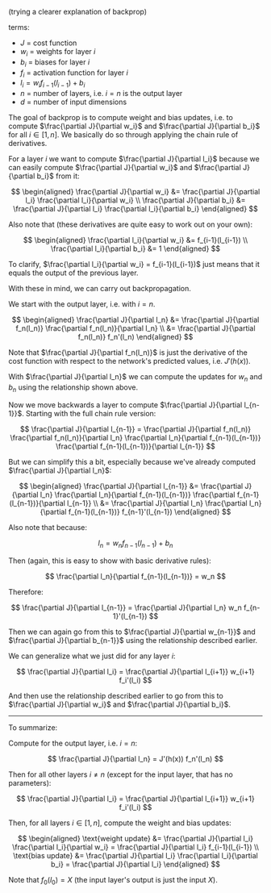 (trying a clearer explanation of backprop)


terms:

- $J$ = cost function
- $w_i$ = weights for layer $i$
- $b_i$ = biases for layer $i$
- $f_i$ = activation function for layer $i$
- $l_i = w_i f_{i-1}(l_{i-1}) + b_i$
- $n$ = number of layers, i.e. $i=n$ is the output layer
- $d$ = number of input dimensions

The goal of backprop is to compute weight and bias updates, i.e. to compute $\frac{\partial J}{\partial w_i}$ and $\frac{\partial J}{\partial b_i}$ for all $i \in [1, n]$. We basically do so through applying the chain rule of derivatives.

For a layer $i$ we want to compute $\frac{\partial J}{\partial l_i}$ because we can easily compute $\frac{\partial J}{\partial w_i}$ and $\frac{\partial J}{\partial b_i}$ from it:

$$
\begin{aligned}
\frac{\partial J}{\partial w_i} &= \frac{\partial J}{\partial l_i} \frac{\partial l_i}{\partial w_i} \\
\frac{\partial J}{\partial b_i} &= \frac{\partial J}{\partial l_i} \frac{\partial l_i}{\partial b_i}
\end{aligned}
$$

Also note that (these derivatives are quite easy to work out on your own):

$$
\begin{aligned}
\frac{\partial l_i}{\partial w_i} &= f_{i-1}(l_{i-1}) \\
\frac{\partial l_i}{\partial b_i} &= 1
\end{aligned}
$$

To clarify, $\frac{\partial l_i}{\partial w_i} = f_{i-1}(l_{i-1})$ just means that it equals the output of the previous layer.

With these in mind, we can carry out backpropagation.

We start with the output layer, i.e. with $i=n$.

$$
\begin{aligned}
\frac{\partial J}{\partial l_n} &= \frac{\partial J}{\partial f_n(l_n)} \frac{\partial f_n(l_n)}{\partial l_n} \\
&= \frac{\partial J}{\partial f_n(l_n)} f_n'(l_n)
\end{aligned}
$$

Note that $\frac{\partial J}{\partial f_n(l_n)}$ is just the derivative of the cost function with respect to the network's predicted values, i.e. $J'(h(x))$.

With $\frac{\partial J}{\partial l_n}$ we can compute the updates for $w_n$ and $b_n$ using the relationship shown above.

Now we move backwards a layer to compute $\frac{\partial J}{\partial l_{n-1}}$. Starting with the full chain rule version:

$$
\frac{\partial J}{\partial l_{n-1}} = \frac{\partial J}{\partial f_n(l_n)} \frac{\partial f_n(l_n)}{\partial l_n} \frac{\partial l_n}{\partial f_{n-1}(l_{n-1})} \frac{\partial f_{n-1}(l_{n-1})}{\partial l_{n-1}}
$$

But we can simplify this a bit, especially because we've already computed $\frac{\partial J}{\partial l_n}$:

$$
\begin{aligned}
\frac{\partial J}{\partial l_{n-1}} &= \frac{\partial J}{\partial l_n} \frac{\partial l_n}{\partial f_{n-1}(l_{n-1})} \frac{\partial f_{n-1}(l_{n-1})}{\partial l_{n-1}} \\
&= \frac{\partial J}{\partial l_n} \frac{\partial l_n}{\partial f_{n-1}(l_{n-1})} f_{n-1}'(l_{n-1})
\end{aligned}
$$

Also note that because:

$$
l_n = w_n f_{n-1}(l_{n-1}) + b_n
$$

Then (again, this is easy to show with basic derivative rules):

$$
\frac{\partial l_n}{\partial f_{n-1}(l_{n-1})} = w_n
$$

Therefore:

$$
\frac{\partial J}{\partial l_{n-1}} = \frac{\partial J}{\partial l_n} w_n f_{n-1}'(l_{n-1})
$$

Then we can again go from this to $\frac{\partial J}{\partial w_{n-1}}$ and $\frac{\partial J}{\partial b_{n-1}}$ using the relationship described earlier.

We can generalize what we just did for any layer $i$:

$$
\frac{\partial J}{\partial l_i} = \frac{\partial J}{\partial l_{i+1}} w_{i+1} f_i'(l_i)
$$

And then use the relationship described earlier to go from this to $\frac{\partial J}{\partial w_i}$ and $\frac{\partial J}{\partial b_i}$.

---

To summarize:

Compute for the output layer, i.e. $i=n$:

$$
\frac{\partial J}{\partial l_n} = J'(h(x)) f_n'(l_n)
$$

Then for all other layers $i \neq n$ (except for the input layer, that has no parameters):

$$
\frac{\partial J}{\partial l_i} = \frac{\partial J}{\partial l_{i+1}} w_{i+1} f_i'(l_i)
$$

Then, for all layers $i \in [1, n]$, compute the weight and bias updates:

$$
\begin{aligned}
\text{weight update} &= \frac{\partial J}{\partial l_i} \frac{\partial l_i}{\partial w_i} = \frac{\partial J}{\partial l_i} f_{i-1}(l_{i-1}) \\
\text{bias update} &= \frac{\partial J}{\partial l_i} \frac{\partial l_i}{\partial b_i} = \frac{\partial J}{\partial l_i}
\end{aligned}
$$

Note that $f_0(l_0) = X$ (the input layer's output is just the input $X$).
